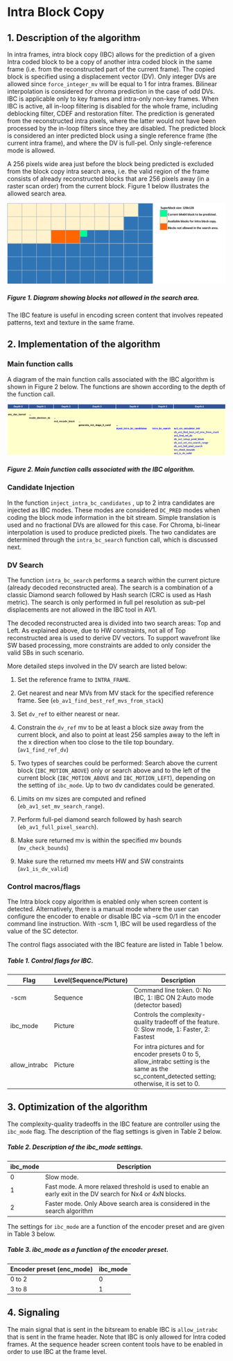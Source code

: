 # Intra Block Copy

## 1.  Description of the algorithm

In intra frames, intra block copy (IBC) allows for the prediction of a
given Intra coded block to be a copy of another intra coded block in the
same frame (i.e. from the reconstructed part of the current frame). The
copied block is specified using a displacement vector (DV). Only integer
DVs are allowed since ```force_integer_mv``` will be equal to 1 for intra
frames. Bilinear interpolation is considered for chroma prediction in
the case of odd DVs. IBC is applicable only to key frames and intra-only
non-key frames. When IBC is active, all in-loop filtering is disabled
for the whole frame, including deblocking filter, CDEF and restoration
filter. The prediction is generated from the reconstructed intra pixels,
where the latter would not have been processed by the in-loop filters
since they are disabled. The predicted block is considered an inter
predicted block using a single reference frame (the current intra
frame), and where the DV is full-pel. Only single-reference mode is
allowed.

A 256 pixels wide area just before the block being predicted is excluded
from the block copy intra search area, i.e. the valid region of the
frame consists of already reconstructed blocks that are 256 pixels away
(in a raster scan order) from the current block. Figure 1 below
illustrates the allowed search area.

![intra_block_copy_fig1](./img/intra_block_copy_fig1.png)

##### Figure 1. Diagram showing blocks not allowed in the search area.

The IBC feature is useful in encoding screen content that involves
repeated patterns, text and texture in the same frame.

## 2.  Implementation of the algorithm

### Main function calls

A diagram of the main function calls associated with the IBC algorithm
is shown in Figure 2 below. The functions are shown according to the
depth of the function call.

![intra_block_copy_fig2](./img/intra_block_copy_fig2.png)

##### Figure 2. Main function calls associated with the IBC algorithm.

### Candidate Injection

In the function ```inject_intra_bc_candidates``` , up to 2 intra candidates
are injected as IBC modes. These modes are considered ```DC_PRED``` modes
when coding the block mode information in the bit stream. Simple
translation is used and no fractional DVs are allowed for this case. For
Chroma, bi-linear interpolation is used to produce predicted pixels. The
two candidates are determined through the ```intra_bc_search``` function
call, which is discussed next.

### DV Search

The function ```intra_bc_search``` performs a search within the current
picture (already decoded reconstructed area). The search is a
combination of a classic Diamond search followed by Hash search (CRC is
used as Hash metric). The search is only performed in full pel
resolution as sub-pel displacements are not allowed in the IBC tool in
AV1.

The decoded reconstructed area is divided into two search areas: Top and
Left. As explained above, due to HW constraints, not all of Top
reconstructed area is used to derive DV vectors. To support wavefront
like SW based processing, more constraints are added to only consider
the valid SBs in such scenario.

More detailed steps involved in the DV search are listed below:

1.  Set the reference frame to ```INTRA_FRAME```.

2.  Get nearest and near MVs from MV stack for the specified reference
    frame. See (```eb_av1_find_best_ref_mvs_from_stack```)

3.  Set ```dv_ref``` to either nearest or near.

4.  Constrain the ```dv_ref``` mv to be at least a block size away from the
    current block, and also to point at least 256 samples away to the
    left in the x direction when too close to the tile top boundary.
    (```av1_find_ref_dv```)

5.  Two types of searches could be performed: Search above the current
    block (```IBC_MOTION_ABOVE```) only or search above and to the left of
    the current block (```IBC_MOTION_ABOVE``` and ```IBC_MOTION_LEFT```),
    depending on the setting of ```ibc_mode```. Up to two dv candidates could
    be generated.

6.  Limits on mv sizes are computed and refined
    (```eb_av1_set_mv_search_range```).

7.  Perform full-pel diamond search followed by hash search
    (```eb_av1_full_pixel_search```).

8.  Make sure returned mv is within the specified mv bounds
    (```mv_check_bounds```)

9.  Make sure the returned mv meets HW and SW constraints
    (```av1_is_dv_valid```)

### Control macros/flags

The Intra block copy algorithm is enabled only when screen content is
detected. Alternatively, there is a manual mode where the user can
configure the encoder to enable or disable IBC via –scm 0/1 in the
encoder command line instruction. With -scm 1, IBC will be used
regardless of the value of the SC detector.

The control flags associated with the IBC feature are listed in Table 1
below.

##### Table 1. Control flags for IBC.

|**Flag**|**Level(Sequence/Picture)**|**Description**|
|--- |--- |--- |
|-scm|Sequence|Command line token. 0: No IBC, 1: IBC ON 2:Auto mode (detector based)|
|ibc_mode|Picture|Controls the complexity-quality tradeoff of the feature. 0: Slow mode, 1: Faster, 2: Fastest|
|allow_intrabc|Picture|For intra pictures and for encoder presets 0 to 5, allow_intrabc setting is the same as the sc_content_detected setting; otherwise, it is set to 0.|

## 3.  Optimization of the algorithm

The complexity-quality tradeoffs in the IBC feature are controller
using the ```ibc_mode``` flag. The description of the flag settings is given
in Table 2 below.

##### Table 2. Description of the ibc\_mode settings.

| **ibc\_mode** | **Description**                                                                                                 |
| ------------- | --------------------------------------------------------------------------------------------------------------- |
| 0             | Slow mode.                                                                                                  |
| 1             | Fast mode. A more relaxed threshold is used to enable an early exit in the DV search for Nx4 or 4xN blocks. |
| 2             | Faster mode. Only Above search area is considered in the search algorithm                                   |

The settings for ```ibc_mode``` are a function of the encoder preset and
are given in Table 3 below.

##### Table 3. ibc\_mode as a function of the encoder preset.

| **Encoder preset (enc\_mode)** | **ibc\_mode** |
| ------------------------------ | ------------- |
| 0 to 2                         | 0        |
| 3 to 8                         | 1        |

## 4.  Signaling

The main signal that is sent in the bitsream to enable IBC is
```allow_intrabc``` that is sent in the frame header. Note that IBC is only
allowed for Intra coded frames. At the sequence header screen content
tools have to be enabled in order to use IBC at the frame level.

